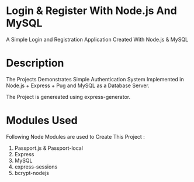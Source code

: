 # Login & Register With Node.js And MySQL 
A Simple Login and Registration Application Created With Node.js &amp; MySQL

# Description

The Projects Demonstrates Simple Authentication System Implemented in Node.js + Express + Pug and MySQL as a 
Database Server. 

The Project is genereated using express-generator.

# Modules Used

Following Node Modules are used to Create This Project : 

1. Passport.js & Passport-local 
2. Express
3. MySQL
4. express-sessions
5. bcrypt-nodejs



